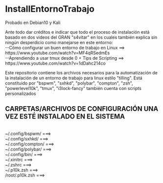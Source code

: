 # InstallEntornoTrabajo
Probado en Debian10 y Kali

<p>Ante todo dar créditos e indicar que todo el proceso de instalación 
está basado en dos videos del GRAN "s4vitar" en los cuales
también explica sin ningún desperdicio como manejarse en este entorno:</br>
--Cómo configurar un buen entorno de trabajo en Linux ==> https://www.youtube.com/watch?v=MF4qRSedmEs</br>
--Aprendiendo a usar tmux desde 0 + Tips de Scripting ==> https://www.youtube.com/watch?v=1dDahc214co
 </p>
 
 
Este repositorio contiene los archivos necesarios
para la automatización de la instalación de
un entorno de trabajo para linux estilo "tilling".
Está constituido por "bspwm", "sxhkd", "polybar", "compton", "zsh", "powerlevel10k", "tmux", "i3lock-fancy"
también cuenta con scripts personalizados



CARPETAS/ARCHIVOS DE CONFIGURACIÓN UNA VEZ ESTÉ INSTALADO EN EL SISTEMA
---------------------------------------------------------------
</br>~/.config/bspwm/      ===>
</br>~/.config/sxhkd/      ===>
</br>~/.config/compton/    ===>
</br>~/.config/polybar/    ===>
</br>~/.config/bin/        ===>
</br>~/.xinitrc        ===>
</br>~/.zshrc          ===>
</br>~/.p10k.zsh       ===>
</br>/root/.p10k.zsh   ===>
